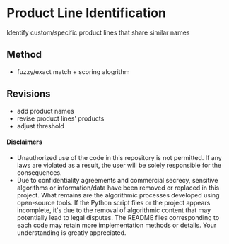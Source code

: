 # Product Line Identification
Identify custom/specific product lines that share similar names

## Method
* fuzzy/exact match + scoring alogrithm

## Revisions
* add product names
* revise product lines' products
* adjust threshold

#### Disclaimers
  - Unauthorized use of the code in this repository is not permitted. If any laws are violated as a result, the user will be solely responsible for the consequences.
  - Due to confidentiality agreements and commercial secrecy, sensitive algorithms or information/data have been removed or replaced in this project. What remains are the algorithmic processes developed using open-source tools. If the Python script files or the project appears incomplete, it's due to the removal of algorithmic content that may potentially lead to legal disputes. The README files corresponding to each code may retain more implementation methods or details. Your understanding is greatly appreciated.
